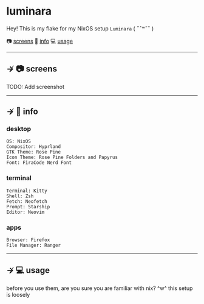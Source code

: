 # luminara

Hey! This is my flake for my NixOS setup `Luminara` ( ˶ˆ꒳ˆ˵ )

📷 [screens](#--screens)
📝 [info](#--info)
💻 [usage](#--usage)

---

## ↛ 📷 screens

TODO: Add screenshot


---

## ↛ 📝 info

### desktop

```text
OS: NixOS
Compositor: Hyprland
GTK Theme: Rose Pine
Icon Theme: Rose Pine Folders and Papyrus
Font: FiraCode Nerd Font
```

### terminal

```text
Terminal: Kitty
Shell: Zsh
Fetch: Neofetch
Prompt: Starship
Editor: Neovim
```

### apps

```text
Browser: Firefox
File Manager: Ranger
```

---

## ↛ 💻 usage

before you use them, are you sure you are familiar with nix? ^w^
this setup is loosely 
